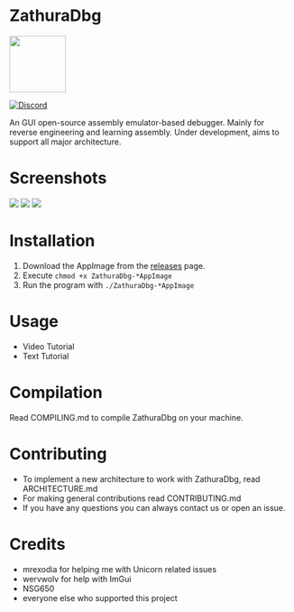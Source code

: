 # ZathuraDbg
<img width="100" src="https://i.ibb.co/wCfN9dg/a-simplistic-app-icon-illustration-of-a-mysterious-8-Nv13mot-SFSz3-GY8uhfpd-Q-yms-YVJp-JS8u-Swlx-KNK.jpg">

[![Discord](https://img.shields.io/badge/chat-on%20Discord-green.svg)](https://discord.gg/dyMuwaZfPf)

An GUI open-source assembly emulator-based debugger. Mainly for reverse engineering and learning assembly. Under development, aims to support all major architecture.

# Screenshots
<img src="https://i.ibb.co/7SYVRZG/image.png">

<img src="https://i.ibb.co/s90gWVq/image.png">

<img src="https://i.ibb.co/Kytmwj1/image.png">

# Installation
1. Download the AppImage from the [releases](https://github.com/ZathuraDbg/ZathuraDbg) page.
2. Execute `chmod +x ZathuraDbg-*AppImage`
2. Run the program with `./ZathuraDbg-*AppImage`

# Usage
- Video Tutorial
- Text Tutorial

# Compilation
Read COMPILING.md to compile ZathuraDbg on your machine.

# Contributing
- To implement a new architecture to work with ZathuraDbg, read ARCHITECTURE.md
- For making general contributions read CONTRIBUTING.md
- If you have any questions you can always contact us or open an issue.

# Credits
- mrexodia for helping me with Unicorn related issues
- wervwolv for help with ImGui
- NSG650
- everyone else who supported this project
